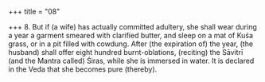 +++
title = "08"

+++
8. But if (a wife) has actually committed adultery, she shall wear during a year a garment smeared with clarified butter, and sleep on a mat of Kuśa grass, or in a pit filled with cowdung. After (the expiration of) the year, (the husband) shall offer eight hundred burnt-oblations, (reciting) the Sāvitrī (and the Mantra called) Śiras, while she is immersed in water. It is declared in the Veda that she becomes pure (thereby).
